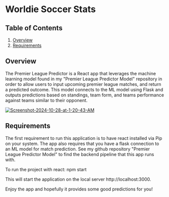 # Worldie Soccer Stats

## Table of Contents
1. [Overview](#overview)
2. [Requirements](#requirements)

## Overview
The Premier League Predictor is a React app that leverages the machine learning model found in my "Premier League Predictor Model" repository in order to allow users to input upcoming premier league matches, and return a predicted outcome. This model connects to the ML model using Flask and outputs predictions based on standings, team form, and teams performance against teams similar to their opponent.

<a href="https://ibb.co/3fQt1WV"><img src="https://i.ibb.co/B4F8Ljv/Screenshot-2024-10-28-at-1-20-43-AM.png" alt="Screenshot-2024-10-28-at-1-20-43-AM" border="0"></a>

## Requirements

The first requirement to run this application is to have react installed via Pip on your system. The app also requires that you have a flask connection to an ML model for match prediction. See my github repository "Premier League Predictor Model" to find the backend pipeline that this app runs with.

To run the project with react:
npm start

This will start the application on the local server http://localhost:3000.

Enjoy the app and hopefully it provides some good predictions for you!
